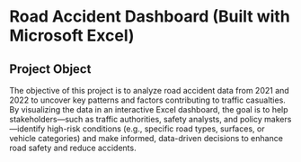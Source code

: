 # Road Accident Dashboard (Built with Microsoft Excel)
## Project Object
The objective of this project is to analyze road accident data from 2021 and 2022 to uncover key patterns and factors contributing to traffic casualties. By visualizing the data in an interactive Excel dashboard, the goal is to help stakeholders—such as traffic authorities, safety analysts, and policy makers—identify high-risk conditions (e.g., specific road types, surfaces, or vehicle categories) and make informed, data-driven decisions to enhance road safety and reduce accidents. 

